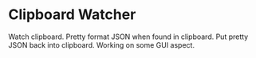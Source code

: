 # Clipboard Watcher

Watch clipboard. Pretty format JSON when found in clipboard. Put pretty JSON back into clipboard. Working on some GUI aspect.
